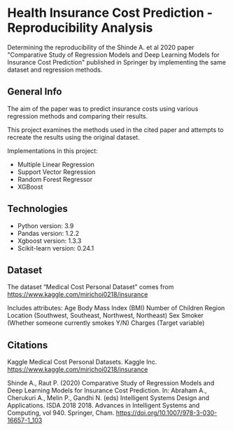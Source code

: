 # Health Insurance Cost Prediction - Reproducibility Analysis 
Determining the reproducibility of the Shinde A. et al 2020 paper "Comparative Study of Regression Models and Deep Learning Models for Insurance Cost Prediction" published in Springer
by implementing the same dataset and regression methods. 

## General Info
The aim of the paper was to predict insurance costs using various regression methods and comparing their results. 

This project examines the methods used in the cited paper and attempts to recreate the results using the original dataset. 

Implementations in this project:
- Multiple Linear Regression
- Support Vector Regression
- Random Forest Regressor
- XGBoost

## Technologies
* Python version:       3.9
* Pandas version:       1.2.2
* Xgboost version:      1.3.3
* Scikit-learn version: 0.24.1

## Dataset
The dataset “Medical Cost Personal Dataset” comes from https://www.kaggle.com/mirichoi0218/insurance

Includes attributes:
Age
Body Mass Index (BMI)
Number of Children
Region Location (Southwest, Southeast, Northwest, Northeast)
Sex
Smoker (Whether someone currently smokes Y/N)
Charges (Target variable)



## Citations
Kaggle Medical Cost Personal Datasets. Kaggle Inc. https://www.kaggle.com/mirichoi0218/insurance

Shinde A., Raut P. (2020) Comparative Study of Regression Models and Deep Learning Models for Insurance Cost Prediction. In: Abraham A., Cherukuri A., Melin P., Gandhi N. (eds) Intelligent Systems Design and Applications. ISDA 2018 2018. Advances in Intelligent Systems and Computing, vol 940. Springer, Cham. https://doi.org/10.1007/978-3-030-16657-1_103
